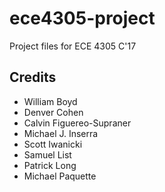 # ece4305-project
Project files for ECE 4305 C'17

## Credits
- William Boyd
- Denver Cohen
- Calvin Figuereo-Supraner
- Michael J. Inserra
- Scott Iwanicki
- Samuel List
- Patrick Long
- Michael Paquette
